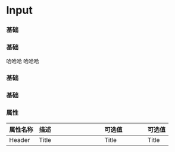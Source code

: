 <style>
  .mc-input{
    margin: 20px 0;
  }
</style>
# Input

<!-- start -->

### 基础

<div class="code">
  <m-input></m-input>
</div>

<!-- end -->

<!-- start -->

### 基础

<div class="code">
  <m-input prefix-icon="date"></m-input>
  <m-input prefix-label="日期"></m-input>
  <m-input>
    <span slot="prefix">哈哈哈</span>
  </m-input>
  <m-input suffix-icon="date"></m-input>
  <m-input suffix-label="发送验证码" suffix-color="#f00"></m-input>
  <m-input>
    <span slot="suffix">哈哈哈</span>
  </m-input>
</div>

<!-- end -->

<!-- start -->

### 基础

<div class="code">
  <m-input :allow-clear="true"></m-input>
</div>

<!-- end -->

<!-- start -->

### 基础

<div class="code">
  <m-input :max-length="8"></m-input>
</div>

<!-- end -->

<!-- start -->

### 属性

|属性名称|描述<div style="width:160px;"></div>|可选值<div style="width:100px;"></div>|可选值<div style="width:40px;"></div>|
|:----|:---------|:-----|:----|
|Header|Title|Title|Title|

<!-- end -->

<script>
  var previews = document.querySelectorAll('.code')
  for (var i = 0; i < previews.length; i++) {
    new Vue({
      el: previews[i]
    })
  }
</script>